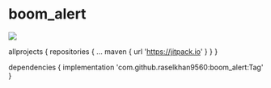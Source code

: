 # boom_alert
[![](https://jitpack.io/v/raselkhan9560/boom_alert.svg)](https://jitpack.io/#raselkhan9560/boom_alert)

allprojects {
		repositories {
			...
			maven { url 'https://jitpack.io' }
		}
	}

dependencies {
	        implementation 'com.github.raselkhan9560:boom_alert:Tag'
	}
